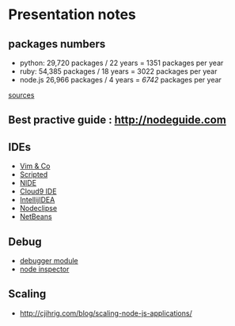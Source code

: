 # Presentation notes

## packages numbers

 * python:  29,720 packages / 22 years = 1351 packages per year
 * ruby:      54,385 packages / 18 years =    3022 packages per year
 * node.js  26,966 packages / 4 years =   _6742_ packages per year

 [sources](http://caines.ca/blog/programming/the-node-js-community-is-quietly-changing-the-face-of-open-source/)
 
## Best practive guide : http://nodeguide.com
 

## IDEs

 * [Vim \& Co](https://github.com/joyent/node/wiki/Vim-Plugins)
 * [Scripted](http://blog.cloudfoundry.com/2012/10/11/using-the-new-scripted-javascript-editor-for-node-js-development/)
 * [NIDE](http://coreh.github.io/nide/#features)
 * [Cloud9 IDE](https://c9.io/])
 * [IntellijIDEA](http://www.jetbrains.com/idea/features/nodejs.html)
 * [Nodeclipse](http://marketplace.eclipse.org/content/nodeclipse#.UYrBG0k5rzo)
 * [NetBeans](http://plugins.netbeans.org/plugin/36653/nodejs)

## Debug

 * [debugger module](http://nodejs.org/api/debugger.html)
 * [node inspector](https://github.com/dannycoates/node-inspector)

## Scaling

 * http://cjihrig.com/blog/scaling-node-js-applications/
